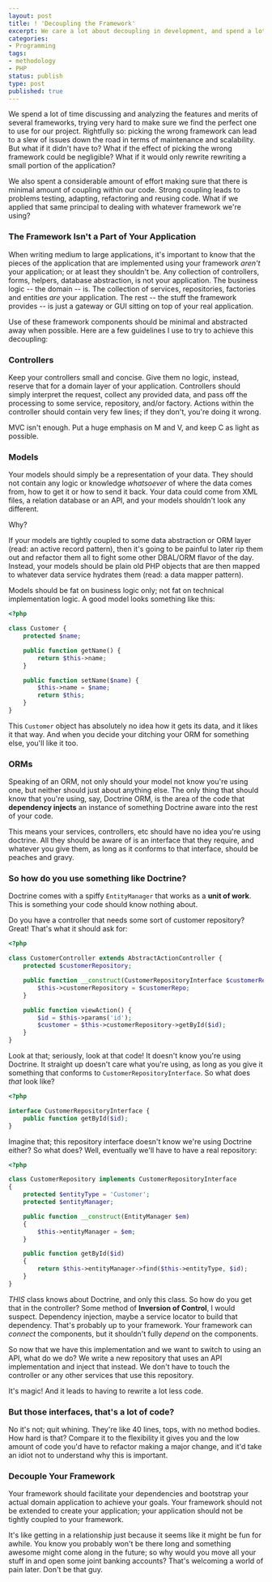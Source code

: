 ```yaml
---
layout: post
title: ! 'Decoupling the Framework'
excerpt: We care a lot about decoupling in development, and spend a lot of time trying to get it right. But are we strongly coupling ourselves to our frameworks?
categories:
- Programming
tags:
- methodology
- PHP
status: publish
type: post
published: true
---
```

We spend a lot of time discussing and analyzing the features and merits of several frameworks, trying very hard to make
sure we find the perfect one to use for our project. Rightfully so: picking the wrong framework can lead to a slew of
issues down the road in terms of maintenance and scalability. But what if it didn't have to? What if the effect of
picking the wrong framework could be negligible? What if it would only rewrite rewriting a small portion of the
application?

We also spent a considerable amount of effort making sure that there is minimal amount of coupling within our code.
Strong coupling leads to problems testing, adapting, refactoring and reusing code. What if we applied that same
principal to dealing with whatever framework we're using?

### The Framework Isn't a Part of Your Application

When writing medium to large applications, it's important to know that the pieces of the application that are
implemented using your framework *aren't* your application; or at least they shouldn't be. Any collection of
controllers, forms, helpers, database abstraction, is not your application. The business logic -- the domain -- is.
The collection of services, repositories, factories and entities *are* your application. The rest -- the stuff the
framework provides -- is just a gateway or GUI sitting on top of your real application.

Use of these framework components should be minimal and abstracted away when possible. Here are a few guidelines I
use to try to achieve this decoupling:

### Controllers

Keep your controllers small and concise. Give them no logic, instead, reserve that for a domain layer of your
application. Controllers should simply interpret the request, collect any provided data, and pass off the processing
to some service, repository, and/or factory. Actions within the controller should contain very few lines; if they
don't, you're doing it wrong.

MVC isn't enough. Put a huge emphasis on M and V, and keep C as light as possible.

### Models

Your models should simply be a representation of your data. They should not contain any logic or knowledge
*whatsoever* of where the data comes from, how to get it or how to send it back. Your data could come from XML files,
a relation database or an API, and your models shouldn't look any different.

Why?

If your models are tightly coupled to some data abstraction or ORM layer (read: an active record pattern), then it's
going to be painful to later rip them out and refactor them all to fight some other DBAL/ORM flavor of the day. Instead,
your models should be plain old PHP objects that are then mapped to whatever data service hydrates them (read: a data
mapper pattern).

Models should be fat on business logic only; not fat on technical implementation logic. A good model looks something
like this:

```php
<?php

class Customer {
    protected $name;

    public function getName() {
        return $this->name;
    }

    public function setName($name) {
        $this->name = $name;
        return $this;
    }
}
```

This `Customer` object has absolutely no idea how it gets its data, and it likes it that way. And when you
decide your ditching your ORM for something else, you'll like it too.

### ORMs

Speaking of an ORM, not only should your model not know you're using one, but neither should just about anything
else. The only thing that should know that you're using, say, Doctrine ORM, is the area of the code that **dependency
injects** an instance of something Doctrine aware into the rest of your code.

This means your services, controllers, etc should have no idea you're using doctrine. All they should be aware of is
an interface that they require, and whatever you give them, as long as it conforms to that interface, should be
peaches and gravy.

### So how do you use something like Doctrine?

Doctrine comes with a spiffy `EntityManager` that works as a **unit of work**. This is something your code should
know nothing about.

Do you have a controller that needs some sort of customer repository? Great! That's what it should ask for:

```php
<?php

class CustomerController extends AbstractActionController {
    protected $customerRepository;

    public function __construct(CustomerRepositoryInterface $customerRepo) {
        $this->customerRepository = $customerRepo;
    }

    public function viewAction() {
        $id = $this->params('id');
        $customer = $this->customerRepository->getById($id);
    }
}
```

Look at that; seriously, look at that code! It doesn't know you're using Doctrine. It straight up doesn't care what
you're using, as long as you give it something that conforms to `CustomerRepositoryInterface`. So what does *that*
look like?

```php
<?php

interface CustomerRepositoryInterface {
    public function getById($id);
}
```

Imagine that; this repository interface doesn't know we're using Doctrine either? So what does? Well, eventually
we'll have to have a real repository:

```php
<?php

class CustomerRepository implements CustomerRepositoryInterface
{
    protected $entityType = 'Customer';
    protected $entityManager;

    public function __construct(EntityManager $em)
    {
        $this->entityManager = $em;
    }

    public function getById($id)
    {
        return $this->entityManager->find($this->entityType, $id);
    }
}
```

*THIS* class knows about Doctrine, and only this class. So how do you get that in the controller? Some method of
**Inversion of Control**, I would suspect. Dependency injection, maybe a service locator to build that dependency.
That's probably up to your framework. Your framework can *connect* the components, but it shouldn't fully *depend* on
the components.

So now that we have this implementation and we want to switch to using an API, what do we do? We write a new
repository that uses an API implementation and inject that instead. We don't have to touch the controller or any other
services that use this repository.

It's magic! And it leads to having to rewrite a lot less code.

### But those interfaces, that's a lot of code?

No it's not; quit whining. They're like 40 lines, tops, with no method bodies. How hard is that? Compare it to the
flexibility it gives you and the low amount of code you'd have to refactor making a major change, and it'd take an
idiot not to understand why this is important.

### Decouple Your Framework

Your framework should facilitate your dependencies and bootstrap your actual domain application to achieve your goals.
Your framework should not be extended to create your application; your application should not be tightly coupled to
your framework.

It's like getting in a relationship just because it seems like it might be fun for awhile. You know you probably won't
be there long and something awesome might come along in the future; so why would you move all your stuff in and open
some joint banking accounts? That's welcoming a world of pain later. Don't be that guy.
